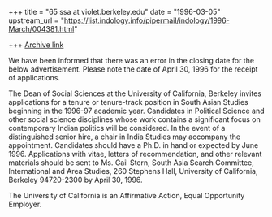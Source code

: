 +++
title = "65 ssa at violet.berkeley.edu"
date = "1996-03-05"
upstream_url = "https://list.indology.info/pipermail/indology/1996-March/004381.html"

+++
[Archive link](https://list.indology.info/pipermail/indology/1996-March/004381.html)

We have been informed that there was an error in the closing
date for the below advertisement.
Please note the date of April 30, 1996 for the receipt of applications.


The Dean of Social Sciences at the University of California,
Berkeley invites applications for a tenure
or tenure-track position in South Asian Studies beginning in the
1996-97 academic year.  Candidates
in Political Science and other social science disciplines whose
work contains a significant focus on
contemporary Indian politics will be considered.  In the event
of a distinguished senior hire, a chair in
India Studies may accompany the appointment.  Candidates should
have a Ph.D. in hand or expected
by June 1996.  Applications with vitae, letters of
recommendation, and other relevant materials
should be sent to Ms. Gail Stern, South Asia Search Committee,
International and Area Studies, 260
Stephens Hall, University of California, Berkeley 94720-2300 by April 30, 1996.

The University of California is an Affirmative Action, Equal
Opportunity Employer.







